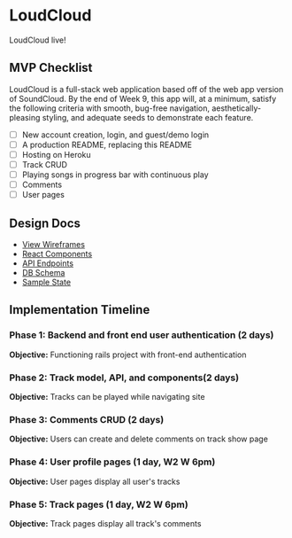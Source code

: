 # LoudCloud
LoudCloud live!

## MVP Checklist
LoudCloud is a full-stack web application based off of the web app version of SoundCloud.
By the end of Week 9, this app will, at a minimum, satisfy the following criteria with smooth,
bug-free navigation, aesthetically-pleasing styling, and adequate seeds to demonstrate each
feature.

- [ ] New account creation, login, and guest/demo login
- [ ] A production README, replacing this README
- [ ] Hosting on Heroku
- [ ] Track CRUD
- [ ] Playing songs in progress bar with continuous play
- [ ] Comments
- [ ] User pages

## Design Docs
- [View Wireframes](wireframes/)
- [React Components](component-hierarchy.md)
- [API Endpoints](api-endpoints.md)
- [DB Schema](schema.md)
- [Sample State](sample-state.md)

## Implementation Timeline

### Phase 1: Backend and front end user authentication  (2 days)

**Objective:** Functioning rails project with front-end authentication

### Phase 2: Track model, API, and components(2 days)

**Objective:** Tracks can be played while navigating site

### Phase 3: Comments CRUD (2 days)

**Objective:** Users can create and delete comments on track show page

### Phase 4: User profile pages (1 day, W2 W 6pm)

**Objective:** User pages display all user's tracks

### Phase 5: Track pages (1 day, W2 W 6pm)

**Objective:** Track pages display all track's comments
